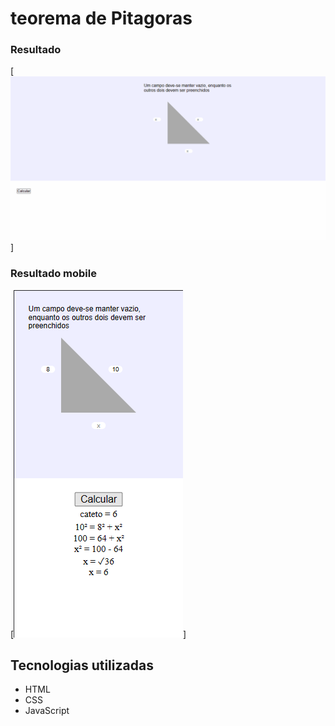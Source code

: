# teorema de Pitagoras

### Resultado

[<img src='src/result/result.gif' alt='imagem do projeto'>]

### Resultado mobile

[<img src='src/result/result-mobile.png' alt='imagem do projeto na versão mobile'>]

## Tecnologias utilizadas

- HTML
- CSS
- JavaScript
